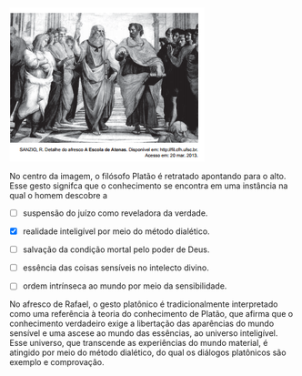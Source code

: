 

![](bfdfe92f-6513-4c35-97b6-a493dd38d8e9.png)

No centro da imagem, o filósofo Platão é retratado apontando para o alto. Esse gesto signifca que o conhecimento se encontra em uma instância na qual o homem descobre a



- [ ] suspensão do juízo como reveladora da verdade.
- [x] realidade inteligível por meio do método dialético.
- [ ] salvação da condição mortal pelo poder de Deus.
- [ ] essência das coisas sensíveis no intelecto divino.
- [ ] ordem intrínseca ao mundo por meio da sensibilidade.


No afresco de Rafael, o gesto platônico é tradicionalmente interpretado como uma referência à teoria do conhecimento de Platão, que afirma que o conhecimento verdadeiro exige a libertação das aparências do mundo sensível e uma ascese ao mundo das essências, ao universo inteligível. Esse universo, que transcende as experiências do mundo material, é atingido por meio do método dialético, do qual os diálogos platônicos são exemplo e comprovação.

        